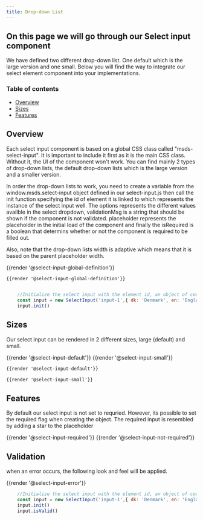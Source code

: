 ```yaml
---
title: Drop-down List
---
```

## On this page we will go through our Select input component 

We have defined two different drop-down list. One default which is the large version and one small. Below you will find the way to integrate our select element component into your implementations.

### Table of contents
<div class="row">
    <div class="col-4">   
        <ul class="document__unordered-list">
            <li class="document__unordered-list-item">
                <a class="msds-link" href="#overview">Overview</a>
            </li>
            <li class="document__unordered-list-item">
                <a class="msds-link" href="#sizes">Sizes</a>               
            </li>
            <li class="document__unordered-list-item"> 
                <a class="msds-link" href="#features">Features</a>
            </li>
        </ul>
    </div>    
</div>

## Overview
Each select input component is based on a global CSS class called "msds-select-input". It is important to include it first as it is the main CSS class. Without it, the UI of the component won't work. You can find mainly 2 types of drop-down lists, the default drop-down lists which is the large version and a smaller version.

In order the drop-down lists to work, you need to create a variable from the window.msds.select-input object defined in our select-input.js then call the init function specifying the id of element it is linked to which represents the instance of the select input well. The options represents the different values availble in the select dropdown, validationMsg is a string that should be shown if the component is not validated. placeholder represents the placeholder in the initial load of the component and finally the isRequired is a boolean that determins whether or not the component is required to be filled out.

Also, note that the drop-down lists width is adaptive which means that it is based on the parent placeholder width.

<div class="element-preview">
  <div class="element-preview__inner">{{render '@select-input-global-definition'}}</div>
</div>

```html
{{render '@select-input-global-definition'}}
```

```javascript

    //Initialize the select input with the element id, an object of countries, a validation message, a place holder and required is true.
    const input = new SelectInput('input-1',{ dk: 'Denmark', en: 'England', po: 'Poland' },'validationMsg','Select Country',true)
    input.init()
```

## Sizes

Our select input can be rendered in 2 different sizes, large (default) and small.

<div class="element-preview">
    <div class="element-preview__inner container">
        <div class="row">
            {{render '@select-input-default'}}
            {{render '@select-input-small'}}
        </div>
    </div>
</div>

```html
{{render '@select-input-default'}}
```
```html
{{render '@select-input-small'}}
```

## Features
By default our select input is not set to requried. However, its possible to set the required flag when creating the object.
The required input is resembled by adding a star to the placeholder

<div class="element-preview">
    <div class="element-preview__inner">
        <div class="row">
            {{render '@select-input-required'}}
            {{render '@select-input-not-required'}}
        </div>
    </div>
</div>

## Validation
when an error occurs, the following look and feel will be applied.

<div class="element-preview">
    <div class="element-preview__inner">
        {{render '@select-input-error'}}
    </div>
</div>

```javascript
    //Initialize the select input with the element id, an object of countries, a validation message, a place holder and required is true.
    const input = new SelectInput('input-1',{ dk: 'Denmark', en: 'England', po: 'Poland' },'Error message','Select Country',true)
    input.init()
    input.isValid()
```

<script>
  //Iniliazes JS each time a user changes the page - this is for fractle v1.3.0
  dispatchEvent(new Event('load'));
</script>